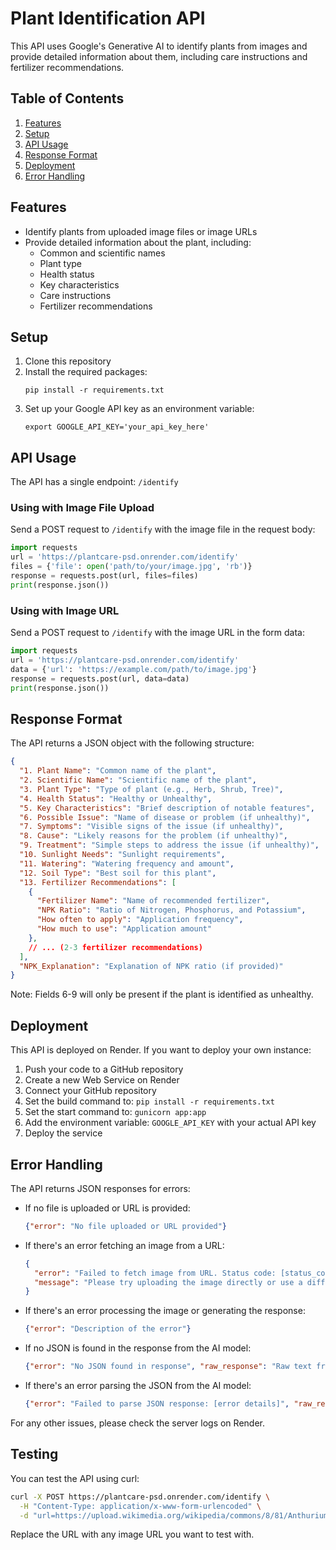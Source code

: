# Plant Identification API

This API uses Google's Generative AI to identify plants from images and provide detailed information about them, including care instructions and fertilizer recommendations.

## Table of Contents
1. [Features](#features)
2. [Setup](#setup)
3. [API Usage](#api-usage)
4. [Response Format](#response-format)
5. [Deployment](#deployment)
6. [Error Handling](#error-handling)

## Features
- Identify plants from uploaded image files or image URLs
- Provide detailed information about the plant, including:
  - Common and scientific names
  - Plant type
  - Health status
  - Key characteristics
  - Care instructions
  - Fertilizer recommendations

## Setup
1. Clone this repository
2. Install the required packages:
   ```
   pip install -r requirements.txt
   ```
3. Set up your Google API key as an environment variable:
   ```
   export GOOGLE_API_KEY='your_api_key_here'
   ```

## API Usage
The API has a single endpoint: `/identify`

### Using with Image File Upload
Send a POST request to `/identify` with the image file in the request body:
```python
import requests
url = 'https://plantcare-psd.onrender.com/identify'
files = {'file': open('path/to/your/image.jpg', 'rb')}
response = requests.post(url, files=files)
print(response.json())
```

### Using with Image URL
Send a POST request to `/identify` with the image URL in the form data:
```python
import requests
url = 'https://plantcare-psd.onrender.com/identify'
data = {'url': 'https://example.com/path/to/image.jpg'}
response = requests.post(url, data=data)
print(response.json())
```

## Response Format
The API returns a JSON object with the following structure:
```json
{
  "1. Plant Name": "Common name of the plant",
  "2. Scientific Name": "Scientific name of the plant",
  "3. Plant Type": "Type of plant (e.g., Herb, Shrub, Tree)",
  "4. Health Status": "Healthy or Unhealthy",
  "5. Key Characteristics": "Brief description of notable features",
  "6. Possible Issue": "Name of disease or problem (if unhealthy)",
  "7. Symptoms": "Visible signs of the issue (if unhealthy)",
  "8. Cause": "Likely reasons for the problem (if unhealthy)",
  "9. Treatment": "Simple steps to address the issue (if unhealthy)",
  "10. Sunlight Needs": "Sunlight requirements",
  "11. Watering": "Watering frequency and amount",
  "12. Soil Type": "Best soil for this plant",
  "13. Fertilizer Recommendations": [
    {
      "Fertilizer Name": "Name of recommended fertilizer",
      "NPK Ratio": "Ratio of Nitrogen, Phosphorus, and Potassium",
      "How often to apply": "Application frequency",
      "How much to use": "Application amount"
    },
    // ... (2-3 fertilizer recommendations)
  ],
  "NPK_Explanation": "Explanation of NPK ratio (if provided)"
}
```
Note: Fields 6-9 will only be present if the plant is identified as unhealthy.

## Deployment
This API is deployed on Render. If you want to deploy your own instance:
1. Push your code to a GitHub repository
2. Create a new Web Service on Render
3. Connect your GitHub repository
4. Set the build command to: `pip install -r requirements.txt`
5. Set the start command to: `gunicorn app:app`
6. Add the environment variable: `GOOGLE_API_KEY` with your actual API key
7. Deploy the service

## Error Handling
The API returns JSON responses for errors:
- If no file is uploaded or URL is provided:
  ```json
  {"error": "No file uploaded or URL provided"}
  ```
- If there's an error fetching an image from a URL:
  ```json
  {
    "error": "Failed to fetch image from URL. Status code: [status_code]",
    "message": "Please try uploading the image directly or use a different image URL."
  }
  ```
- If there's an error processing the image or generating the response:
  ```json
  {"error": "Description of the error"}
  ```
- If no JSON is found in the response from the AI model:
  ```json
  {"error": "No JSON found in response", "raw_response": "Raw text from the model"}
  ```
- If there's an error parsing the JSON from the AI model:
  ```json
  {"error": "Failed to parse JSON response: [error details]", "raw_response": "Raw text from the model"}
  ```

For any other issues, please check the server logs on Render.

## Testing
You can test the API using curl:

```bash
curl -X POST https://plantcare-psd.onrender.com/identify \
  -H "Content-Type: application/x-www-form-urlencoded" \
  -d "url=https://upload.wikimedia.org/wikipedia/commons/8/81/Anthurium_andraeanum_-_Flickr_-_Kevin_Thiele.jpg"
```

Replace the URL with any image URL you want to test with.